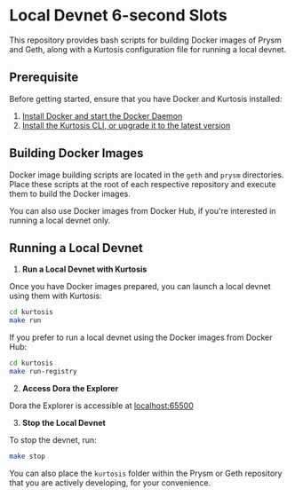 # Local Devnet 6-second Slots

This repository provides bash scripts for building Docker images of Prysm and Geth, along with a Kurtosis configuration file for running a local devnet.

## Prerequisite

Before getting started, ensure that you have Docker and Kurtosis installed:

1. [Install Docker and start the Docker Daemon][docker-installation]
2. [Install the Kurtosis CLI, or upgrade it to the latest version][kurtosis-cli-installation]

## Building Docker Images

Docker image building scripts are located in the `geth` and `prysm` directories. Place these scripts at the root of each respective repository and execute them to build the Docker images.

You can also use Docker images from Docker Hub, if you're interested in running a local devnet only.

## Running a Local Devnet

1. **Run a Local Devnet with Kurtosis**

Once you have Docker images prepared, you can launch a local devnet using them with Kurtosis:

```bash
cd kurtosis
make run
```

If you prefer to run a local devnet using the Docker images from Docker Hub:

```bash
cd kurtosis
make run-registry
```

2. **Access Dora the Explorer**

Dora the Explorer is accessible at [localhost:65500][dora-the-explorer]

3. **Stop the Local Devnet**

To stop the devnet, run:

```bash
make stop
```

You can also place the `kurtosis` folder within the Prysm or Geth repository that you are actively developing, for your convenience.

<!------------------------ Only links below here -------------------------------->

[docker-installation]: https://docs.docker.com/get-docker
[kurtosis-cli-installation]: https://docs.kurtosis.com/install
[dora-the-explorer]: http://localhost:65500
